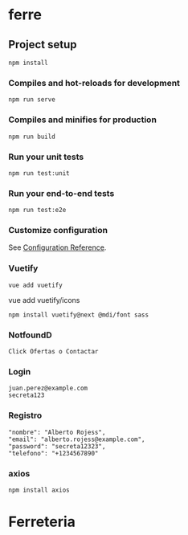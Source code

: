 # ferre

## Project setup
```
npm install
```

### Compiles and hot-reloads for development
```
npm run serve
```

### Compiles and minifies for production
```
npm run build
```

### Run your unit tests
```
npm run test:unit
```

### Run your end-to-end tests
```
npm run test:e2e
```

### Customize configuration
See [Configuration Reference](https://cli.vuejs.org/config/).

### Vuetify
```
vue add vuetify
```
vue add vuetify/icons
```
npm install vuetify@next @mdi/font sass
```


### NotfoundD
```
Click Ofertas o Contactar
```

### Login
```
juan.perez@example.com
secreta123
```

### Registro
```
"nombre": "Alberto Rojess",
"email": "alberto.rojess@example.com",
"password": "secreta12323",
"telefono": "+1234567890"
```

### axios 
```
npm install axios
```
# Ferreteria
